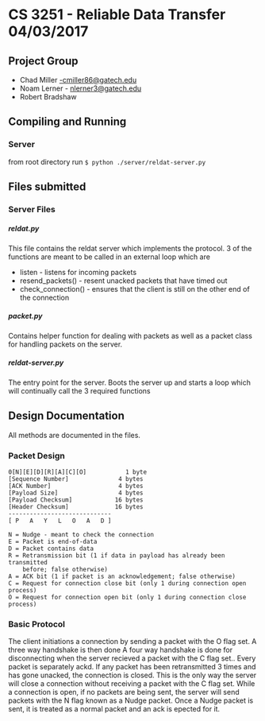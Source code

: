 # CS 3251 - Reliable Data Transfer 04/03/2017
## Project Group
* Chad Miller -cmiller86@gatech.edu
* Noam Lerner - nlerner3@gatech.edu
* Robert Bradshaw

## Compiling and Running

### Server
from root directory run `$ python ./server/reldat-server.py `

## Files submitted

### Server Files
##### reldat.py
This file contains the reldat server which implements the protocol. 3 of the functions are meant to be called in
an external loop which are
 * listen - listens for incoming packets
 * resend_packets() - resent unacked packets that have timed out
 * check_connection() - ensures that the client is still on the other end of the connection

##### packet.py
Contains helper function for dealing with packets as well as a packet class for handling packets on the server.

##### reldat-server.py
The entry point for the server. Boots the server up and starts a loop which will continually call the 3 required functions

## Design Documentation

All methods are documented in the files.

### Packet Design
    0[N][E][D][R][A][C][O]           1 byte
    [Sequence Number]              4 bytes
    [ACK Number]                   4 bytes
    [Payload Size]                 4 bytes
    [Payload Checksum]            16 bytes
    [Header Checksum]             16 bytes
    -----------------------------
    [ P   A   Y   L   O   A   D ]

    N = Nudge - meant to check the connection
    E = Packet is end-of-data
    D = Packet contains data
    R = Retransmission bit (1 if data in payload has already been transmitted
        before; false otherwise)
    A = ACK bit (1 if packet is an acknowledgement; false otherwise)
    C = Request for connection close bit (only 1 during connection open process)
    O = Request for connection open bit (only 1 during connection close process)

### Basic Protocol
The client initiations a connection by sending a packet with the O flag set. A three way handshake is then done
A four way handshake is done for disconnecting when the server recieved a packet with the C flag set..
Every packet is separately ackd. If any packet has been retransmitted 3 times and has gone unacked, the connection
is closed. This is the only way the server will close a connection without receiving a packet with the C flag set.
While a connection is open, if no packets are being sent, the server will send packets with the N flag known as a
Nudge packet. Once a Nudge packet is sent, it is treated as a normal packet and an ack is epected for it.

